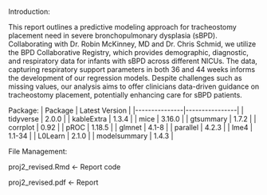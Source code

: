 
Introduction:

This report outlines a predictive modeling approach for tracheostomy placement need in severe bronchopulmonary
dysplasia (sBPD). Collaborating with Dr. Robin McKinney, MD and Dr. Chris Schmid, we utilize
the BPD Collaborative Registry, which provides demographic, diagnostic, and respiratory data for infants
with sBPD across different NICUs. The data, capturing respiratory support parameters in both 36 and
44 weeks informs the development of our regression models. Despite challenges such as missing values, our
analysis aims to offer clinicians data-driven guidance on tracheostomy placement, potentially enhancing care
for sBPD patients.

Package:
| Package       | Latest Version |
|---------------|----------------|
| tidyverse     | 2.0.0      |
| kableExtra    | 1.3.4      |
| mice          | 3.16.0      |
| gtsummary     | 1.7.2      |
| corrplot      | 0.92      |
| pROC          | 1.18.5     |
| glmnet        | 4.1-8      |
| parallel      | 4.2.3      |
| lme4          | 1.1-34     |
| L0Learn       | 2.1.0      |
| modelsummary  | 1.4.3      |

File Management:

proj2_revised.Rmd <- Report code

proj2_revised.pdf <- Report
